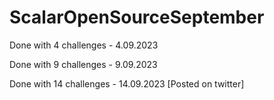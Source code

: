 # ScalarOpenSourceSeptember
Done with 4 challenges - 4.09.2023

Done with 9 challenges - 9.09.2023

Done with 14 challenges - 14.09.2023
[Posted on twitter]

